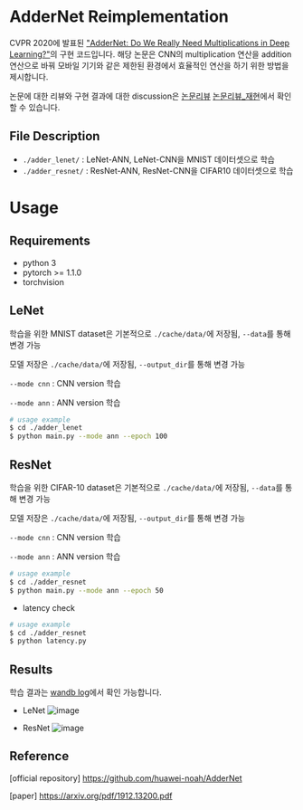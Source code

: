 # AdderNet Reimplementation

CVPR 2020에 발표된 ["AdderNet: Do We Really Need Multiplications in Deep Learning?"](https://arxiv.org/abs/1912.13200)의 구현 코드입니다.
해당 논문은 CNN의 multiplication 연산을 addition 연산으로 바꿔 모바일 기기와 같은 제한된 환경에서 효율적인 연산을 하기 위한 방법을 제시합니다.

논문에 대한 리뷰와 구현 결과에 대한 discussion은 [논문리뷰](./slides/AdderNet_review.pdf) [논문리뷰_재현](./slides/AdderNet_final.pdf)에서 확인할 수 있습니다.

## File Description
- `./adder_lenet/` : LeNet-ANN, LeNet-CNN을 MNIST 데이터셋으로 학습
- `./adder_resnet/` : ResNet-ANN, ResNet-CNN을 CIFAR10 데이터셋으로 학습

# Usage
## Requirements
- python 3
- pytorch >= 1.1.0
- torchvision

## LeNet
학습을 위한 MNIST dataset은 기본적으로 `./cache/data/`에 저장됨, `--data`를 통해 변경 가능

모델 저장은 `./cache/data/`에 저장됨, `--output_dir`를 통해 변경 가능

`--mode cnn` : CNN version 학습

`--mode ann` : ANN version 학습

```bash
# usage example
$ cd ./adder_lenet
$ python main.py --mode ann --epoch 100
```

## ResNet
학습을 위한 CIFAR-10 dataset은 기본적으로 `./cache/data/`에 저장됨, `--data`를 통해 변경 가능

모델 저장은 `./cache/data/`에 저장됨, `--output_dir`를 통해 변경 가능

`--mode cnn` : CNN version 학습

`--mode ann` : ANN version 학습


```bash
# usage example
$ cd ./adder_resnet
$ python main.py --mode ann --epoch 50
```

- latency check
```bash
# usage example
$ cd ./adder_resnet
$ python latency.py
```

## Results
학습 결과는 [wandb log](https://wandb.ai/kwonrince/Addernet/overview?workspace=user-kwonrince)에서 확인 가능합니다.
- LeNet
![image](https://user-images.githubusercontent.com/72617445/233326795-606d378b-073b-4725-85be-241220656ba3.png)

- ResNet
![image](https://user-images.githubusercontent.com/72617445/233326984-c336b7e9-7e83-4b91-bf3b-5dfa761d6912.png)

## Reference
[official repository] https://github.com/huawei-noah/AdderNet

[paper] https://arxiv.org/pdf/1912.13200.pdf
